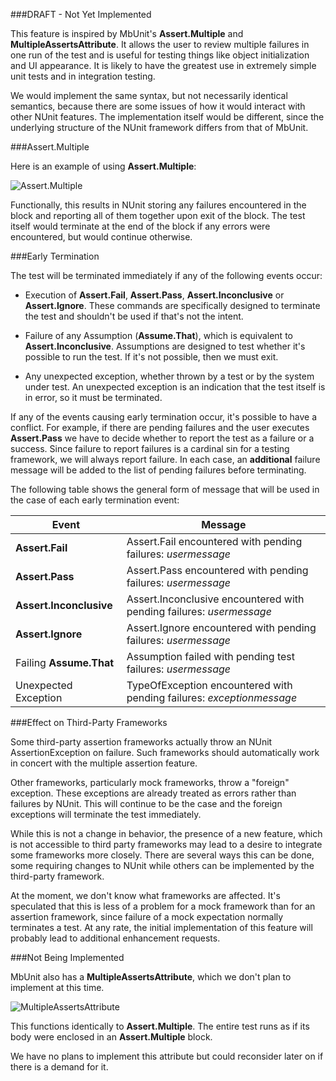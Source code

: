 ###DRAFT - Not Yet Implemented

This feature is inspired by MbUnit's **Assert.Multiple** and **MultipleAssertsAttribute**. It allows the user to review multiple failures in one run of the test and is useful for testing things like object initialization and UI appearance. It is likely to have the greatest use in extremely simple unit tests and in integration testing.

We would implement the same syntax, but not necessarily identical semantics, because there are some issues of how it would interact with other NUnit features. The implementation itself would be different, since the underlying structure of the NUnit framework differs from that of MbUnit.

###Assert.Multiple

Here is an example of using **Assert.Multiple**:

![Assert.Multiple](https://cloud.githubusercontent.com/assets/8772586/5229921/014e331e-76e4-11e4-8f94-45a553b75faf.png)

Functionally, this results in NUnit storing any failures encountered in the block and reporting all of them together upon exit of the block. The test itself would terminate at the end of the block if any errors were encountered, but would continue otherwise.

###Early Termination

The test will be terminated immediately if any of the following events occur:

  * Execution of **Assert.Fail**, **Assert.Pass**, **Assert.Inconclusive** or **Assert.Ignore**. These commands are specifically designed to terminate the test and shouldn't be used if that's not the intent.

  * Failure of any Assumption (**Assume.That**), which is equivalent to **Assert.Inconclusive**. Assumptions are designed to test whether it's possible to run the test. If it's not possible, then we must exit.

  * Any unexpected exception, whether thrown by a test or by the system under test. An unexpected exception is an indication that the test itself is in error, so it must be terminated.

If any of  the events causing early termination occur, it's possible to have a conflict. For example, if there are pending failures and the user executes **Assert.Pass** we have to decide whether to report the test as a failure or a success. Since failure to report failures is a cardinal sin for a testing framework, we will always report failure. In each case, an **additional** failure message will be added to the list of pending failures before terminating.

The following table shows the general form of message that will be used in the case of each early termination event:

| Event | Message |
|-------|--------|
| **Assert.Fail**          | Assert.Fail encountered with pending failures: $usermessage$ |
| **Assert.Pass**          | Assert.Pass encountered with pending failures: $usermessage$ |
| **Assert.Inconclusive**  | Assert.Inconclusive encountered with pending failures: $usermessage$ |
| **Assert.Ignore**        | Assert.Ignore encountered with pending failures: $usermessage$ |
| Failing **Assume.That**  | Assumption failed with pending test failures: $usermessage$ |
| Unexpected Exception     | TypeOfException encountered with pending failures: $exceptionmessage$ |

###Effect on Third-Party Frameworks

Some third-party assertion frameworks actually throw an NUnit AssertionException on failure. Such frameworks should automatically work in concert with the multiple assertion feature.

Other frameworks, particularly mock frameworks, throw a "foreign" exception. These exceptions are already treated as errors rather than failures by NUnit. This will continue to be the case and the foreign exceptions will terminate the test immediately.

While this is not a change in behavior, the presence of a new feature, which is not accessible to third party frameworks may lead to a desire to integrate some frameworks more closely. There are several ways this can be done, some requiring changes to NUnit while others can be implemented by the third-party framework.

At the moment, we don't know what frameworks are affected. It's speculated that this is less of a problem for a mock framework than for an assertion framework, since failure of a mock expectation normally terminates a test. At any rate, the initial implementation of this feature will probably lead to additional enhancement requests.

###Not Being Implemented

MbUnit also has a **MultipleAssertsAttribute**, which we don't plan to implement at this time.

![MultipleAssertsAttribute](https://cloud.githubusercontent.com/assets/8772586/5229899/cea342e2-76e3-11e4-9d00-3661971d2b8f.png)

This functions identically to **Assert.Multiple**. The entire test runs as if its body were enclosed in an **Assert.Multiple** block.

We have no plans to implement this attribute but could reconsider later on if there is a demand for it.
